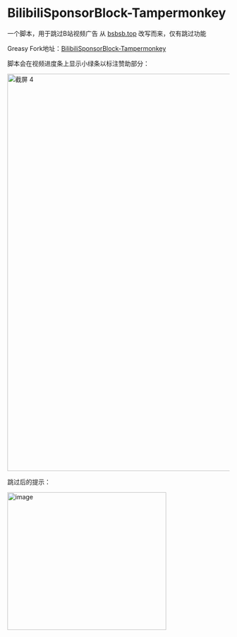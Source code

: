 # BilibiliSponsorBlock-Tampermonkey
一个脚本，用于跳过B站视频广告  从 [bsbsb.top](https://bsbsb.top/) 改写而来，仅有跳过功能

Greasy Fork地址：[BilibiliSponsorBlock-Tampermonkey](https://greasyfork.org/zh-CN/scripts/553623-bilibilisponsorblock-tampermonkey)

脚本会在视频进度条上显示小绿条以标注赞助部分：

<img width="1440" height="900" alt="截屏 4" src="https://github.com/user-attachments/assets/48e443aa-9a31-4718-a7ba-3a4b036d1a1b" />

跳过后的提示：

<img width="360" height="312" alt="image" src="https://github.com/user-attachments/assets/0760943c-3ab4-4ee2-9032-74a62e233b43" />
